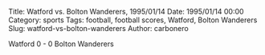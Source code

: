 Title: Watford vs. Bolton Wanderers, 1995/01/14
Date: 1995/01/14 00:00
Category: sports
Tags: football, football scores, Watford, Bolton Wanderers
Slug: watford-vs-bolton-wanderers
Author: carbonero


Watford 0 - 0 Bolton Wanderers
